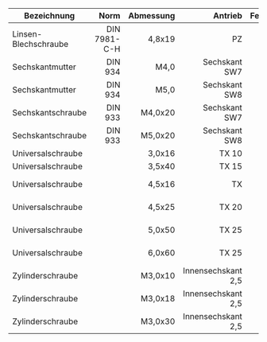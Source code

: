| Bezeichnung          |         Norm | Abmessung |            Antrieb | Festigkeit |          Oberfläche |
| -------------------- | -----------: | --------: | -----------------: | :--------: | ------------------: |
| Linsen-Blechschraube | DIN 7981-C-H |    4,8x19 |                 PZ |            | galvanisch verzinkt |
| Sechskantmutter      |      DIN 934 |      M4,0 |      Sechskant SW7 |            | galvanisch verzinkt |
| Sechskantmutter      |      DIN 934 |      M5,0 |      Sechskant SW8 |            | galvanisch verzinkt |
| Sechskantschraube    |      DIN 933 |   M4,0x20 |      Sechskant SW7 |    8.8     | galvanisch verzinkt |
| Sechskantschraube    |      DIN 933 |   M5,0x20 |      Sechskant SW8 |    8.8     | galvanisch verzinkt |
| Universalschraube    |              |    3,0x16 |              TX 10 |     A2     |                     |
| Universalschraube    |              |    3,5x40 |              TX 15 |     A2     |                     |
| Universalschraube    |              |    4,5x16 |                 TX |            |       gelb verzinkt |
| Universalschraube    |              |    4,5x25 |              TX 20 |            |       gelb verzinkt |
| Universalschraube    |              |    5,0x50 |              TX 25 |            |       gelb verzinkt |
| Universalschraube    |              |    6,0x60 |              TX 25 |            |       gelb verzinkt |
| Zylinderschraube     |              |   M3,0x10 | Innensechskant 2,5 |     A2     |                     |
| Zylinderschraube     |              |   M3,0x18 | Innensechskant 2,5 |     A2     |                     |
| Zylinderschraube     |              |   M3,0x30 | Innensechskant 2,5 |     A2     |                     |